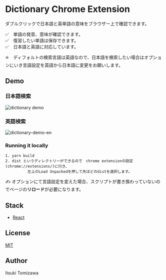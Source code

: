 # Dictionary Chrome Extension
ダブルクリックで日本語と英単語の意味をブラウザー上で確認できます。

✅　単語の発音、意味が確認できます。\
✅　復習したい単語は保存できます。\
✅　日本語と英語に対応しています。

✳️　ディフォルトの検索言語は英語なので、日本語を検索したい場合はオプションにいき言語設定を英語から日本語に変更をお願いします。

## Demo
### 日本語検索
![dictionary demo](https://user-images.githubusercontent.com/48965717/130679734-8d2118d4-04f2-40b7-9afe-98a9236b1843.gif)


### 英語検索
![dictionary-demo-en](https://user-images.githubusercontent.com/48965717/130681307-0fee3d82-d5f1-4924-aa26-3b4997ab19d1.gif)


### Running it locally 
```
1. yarn build 
2. dist というディレクトリーができるので　chrome extensionの設定(chrome://extensions/)に行き、
　　　　　　左上のLoad Unpackedを押して先ほどのdistを選択します。
```
✍️   オプションにて言語設定を変えた場合、スクリプトが書き換わっていないのでページの**リロード**が必要になります。

## Stack

- [React](https://reactjs.org/)

## License

[MIT](https://choosealicense.com/licenses/mit/)

## Author

Itsuki Tomizawa
